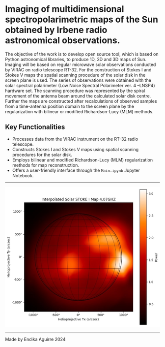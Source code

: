 # Imaging of multidimensional spectropolarimetric maps of the Sun obtained by Irbene radio astronomical observations.

The objective of the work is to develop open source tool, which is based on Python
astronomical libraries, to produce 1D, 2D and 3D maps of Sun. Imaging will be based on regular
microwave solar observations conducted by VIRAC on radio telescope RT-32. For the
construction of Stokes I and Stokes V maps the spatial scanning procedure of the solar disk in
the screen plane is used. The series of observations were obtained with the solar spectral
polarimeter (Low Noise Spectral Polarimeter ver. 4 –LNSP4) hardware set. The scanning
procedure was represented by the spiral movement of the antenna beam around the calculated
solar disk centre. Further the maps are constructed after recalculations of observed samples from
a time-antenna position domain to the screen plane by the regularization with bilinear or
modified Richardson-Lucy (MLM) methods.

## Key Functionalities

- Processes data from the VIRAC instrument on the RT-32 radio telescope.
- Constructs Stokes I and Stokes V maps using spatial scanning procedures for the solar disk.
- Employs bilinear and modified Richardson-Lucy (MLM) regularization methods for map reconstruction.
- Offers a user-friendly interface through the `Main.ipynb` Jupyter Notebook.

---

![Sun image](project_image.jpg)

---

Made by Endika Aguirre 2024
